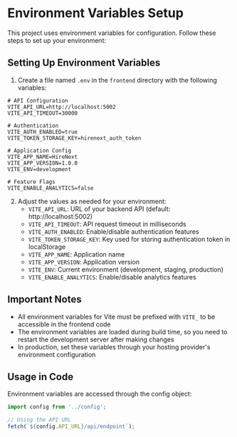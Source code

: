 # Environment Variables Setup

This project uses environment variables for configuration. Follow these steps to set up your environment:

## Setting Up Environment Variables

1. Create a file named `.env` in the `frontend` directory with the following variables:

```
# API Configuration
VITE_API_URL=http://localhost:5002
VITE_API_TIMEOUT=30000

# Authentication
VITE_AUTH_ENABLED=true
VITE_TOKEN_STORAGE_KEY=hirenext_auth_token

# Application Config
VITE_APP_NAME=HireNext
VITE_APP_VERSION=1.0.0
VITE_ENV=development

# Feature Flags
VITE_ENABLE_ANALYTICS=false
```

2. Adjust the values as needed for your environment:
   - `VITE_API_URL`: URL of your backend API (default: http://localhost:5002)
   - `VITE_API_TIMEOUT`: API request timeout in milliseconds
   - `VITE_AUTH_ENABLED`: Enable/disable authentication features
   - `VITE_TOKEN_STORAGE_KEY`: Key used for storing authentication token in localStorage
   - `VITE_APP_NAME`: Application name
   - `VITE_APP_VERSION`: Application version
   - `VITE_ENV`: Current environment (development, staging, production)
   - `VITE_ENABLE_ANALYTICS`: Enable/disable analytics features

## Important Notes

- All environment variables for Vite must be prefixed with `VITE_` to be accessible in the frontend code
- The environment variables are loaded during build time, so you need to restart the development server after making changes
- In production, set these variables through your hosting provider's environment configuration

## Usage in Code

Environment variables are accessed through the config object:

```javascript
import config from '../config';

// Using the API URL
fetch(`${config.API_URL}/api/endpoint`);
``` 